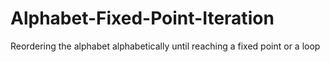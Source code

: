 # Alphabet-Fixed-Point-Iteration
Reordering the alphabet alphabetically until reaching a fixed point or a loop
